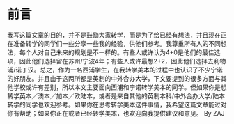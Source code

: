 # 前言

我写这篇文章的目的，并不是鼓励大家转学，而是为了给已经有想法，并且现在正在准备转学的同学们一些分享一些我的经验，供他们参考。我尊重所有人的不同想法，每个人对自己未来的规划是不一样的。有些人或许认为4+0是他们的最佳选项，因此他们选择留在苏州/宁波4年；有些人或许最想2+2，因此他们选择去利物浦/诺丁汉。总之，作为一名西浦学生，在我转学美本的过程中也认识了不少宁诺的好朋友。并且由于这两所都是英制的中外合办大学，下文要提到的很多方面与其他学校或许有差别，所以本文主要面向西浦和宁诺转学美本的同学。但如果你是想转学英本／澳本／加本／欧陆本，或者是来自其他的英制本科/中外合办大学/陆本转学的同学也欢迎参考。如果你在思考转学美本这件事情，我希望这篇文章能过对你有帮助；如果你正在或者已经转学美本，也欢迎向我提供建议和意见。 By ZAJ